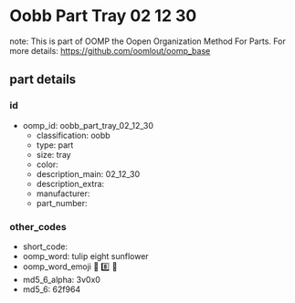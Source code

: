# Oobb Part Tray 02 12 30  

note: This is part of OOMP the Oopen Organization Method For Parts. For more details: https://github.com/oomlout/oomp_base

##  part details





### id
* oomp_id: oobb_part_tray_02_12_30
  * classification: oobb
  * type: part
  * size: tray
  * color: 
  * description_main: 02_12_30
  * description_extra: 
  * manufacturer: 
  * part_number: 

### other_codes
* short_code: 
* oomp_word: tulip eight sunflower
* oomp_word_emoji :tulip: :eight: :sunflower:
* md5_6_alpha: 3v0x0
* md5_6: 62f964